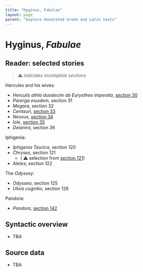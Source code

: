 ```yaml
---
title: "Hyginus, Fabulae"
layout: page
parent: "Explore Annotated Greek and Latin texts"
---
```


# Hyginus, *Fabulae*



## Reader: selected stories

>  ⚠️ *indicates incomplete sections*

Hercules and his wives:

- *Herculis athla duodecim ab Eurystheo imperata*, [section 30](./reader/30pr.1.1-30pr.1.15a.html)
- *Parerga eiusdem*, section 31
- *Megara*, section 32
- *Centauri*, [section 33](./reader/33pr.1.1-33pr.1.30a.html)
- *Nessus*, [section 34](./reader/34pr.1.1-34pr.1.14a.html)
- *Iole*, [section 35](./reader/35pr.1.1-35pr.1.13a.html)
- *Deianira*, section 36



Iphigenia:

- *Iphigenia Taurica*, section 120
- *Chryses*, section 121
    - ( ⚠️  selection from [section 121](./reader/121a.2.1-121a.2.37a.html))
- *Aletes*, section 122


The *Odyssey*:

- *Odyssea*, section 125
- *Ulixis cognitio*, section 126


Pandora:

- *Pandora*, [section 142](./reader/142a.1.1-142a.1.8a.html)




## Syntactic overview

- TBA

## Source data

- TBA
